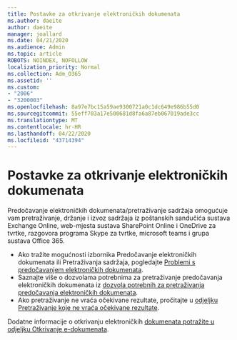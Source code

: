 ```yaml
---
title: Postavke za otkrivanje elektroničkih dokumenata
ms.author: daeite
author: daeite
manager: joallard
ms.date: 04/21/2020
ms.audience: Admin
ms.topic: article
ROBOTS: NOINDEX, NOFOLLOW
localization_priority: Normal
ms.collection: Adm_O365
ms.assetid: ''
ms.custom:
- "2006"
- "3200003"
ms.openlocfilehash: 8a97e7bc15a59ae9300721a0c1dc649e986b55d0
ms.sourcegitcommit: 55eff703a17e500681d8fa6a87eb067019ade3cc
ms.translationtype: MT
ms.contentlocale: hr-HR
ms.lasthandoff: 04/22/2020
ms.locfileid: "43714394"
---
```

# <a name="ediscovery-settings"></a>Postavke za otkrivanje elektroničkih dokumenata

Predočavanje elektroničkih dokumenata/pretraživanje sadržaja omogućuje vam pretraživanje, držanje i izvoz sadržaja iz poštanskih sandučića sustava Exchange Online, web-mjesta sustava SharePoint Online i OneDrive za tvrtke, razgovora programa Skype za tvrtke, microsoft teams i grupa sustava Office 365.

- Ako tražite mogućnosti izbornika Predočavanje elektroničkih dokumenata ili Pretraživanja sadržaja, pogledajte [Problemi s predočavanjem elektroničkih dokumenata](https://docs.microsoft.com/alchemyinsights/ediscovery-issues).
- Saznajte više o dozvolama potrebnima za pretraživanje predočavanja elektroničkih dokumenata iz [dozvola potrebnih za pretraživanja predočavanja elektroničkih dokumenata](https://docs.microsoft.com/alchemyinsights/permissions-required-for-ediscovery-searches).
- Ako pretraživanje ne vraća očekivane rezultate, pročitajte u [odjeljku Pretraživanje koje ne vraća očekivane rezultate](https://docs.microsoft.com/alchemyinsights/search-not-returning-expected-results).

Dodatne informacije o otkrivanju elektroničkih [dokumenata potražite u odjeljku Otkrivanje e-dokumenata](https://docs.microsoft.com/office365/securitycompliance/ediscovery).
